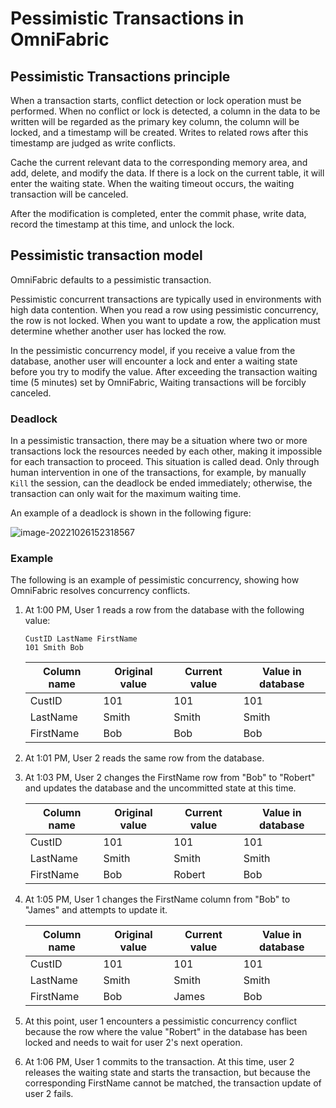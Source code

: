 # Pessimistic Transactions in OmniFabric

## Pessimistic Transactions principle

When a transaction starts, conflict detection or lock operation must be performed. When no conflict or lock is detected, a column in the data to be written will be regarded as the primary key column, the column will be locked, and a timestamp will be created. Writes to related rows after this timestamp are judged as write conflicts.

Cache the current relevant data to the corresponding memory area, and add, delete, and modify the data. If there is a lock on the current table, it will enter the waiting state. When the waiting timeout occurs, the waiting transaction will be canceled.

After the modification is completed, enter the commit phase, write data, record the timestamp at this time, and unlock the lock.

## Pessimistic transaction model

OmniFabric defaults to a pessimistic transaction.

Pessimistic concurrent transactions are typically used in environments with high data contention. When you read a row using pessimistic concurrency, the row is not locked. When you want to update a row, the application must determine whether another user has locked the row.

In the pessimistic concurrency model, if you receive a value from the database, another user will encounter a lock and enter a waiting state before you try to modify the value. After exceeding the transaction waiting time (5 minutes) set by OmniFabric, Waiting transactions will be forcibly canceled.

### Deadlock

In a pessimistic transaction, there may be a situation where two or more transactions lock the resources needed by each other, making it impossible for each transaction to proceed. This situation is called dead. Only through human intervention in one of the transactions, for example, by manually `Kill` the session, can the deadlock be ended immediately; otherwise, the transaction can only wait for the maximum waiting time.

An example of a deadlock is shown in the following figure:

![image-20221026152318567](https://github.com/matrixorigin/artwork/blob/main/docs/distributed-transaction/deadlocked-en.png?raw=true)

### Example

The following is an example of pessimistic concurrency, showing how OmniFabric resolves concurrency conflicts.

1. At 1:00 PM, User 1 reads a row from the database with the following value:

   ```
   CustID LastName FirstName
   101 Smith Bob
   ```

   |Column name|Original value|Current value|Value in database|
   |---|---|---|---|
   |CustID|101|101|101|
   |LastName|Smith|Smith|Smith|
   |FirstName|Bob|Bob|Bob|

2. At 1:01 PM, User 2 reads the same row from the database.

3. At 1:03 PM, User 2 changes the FirstName row from "Bob" to "Robert" and updates the database and the uncommitted state at this time.

    |Column name|Original value|Current value|Value in database|
    |---|---|---|---|
    |CustID|101|101|101|
    |LastName|Smith|Smith|Smith|
    |FirstName|Bob|Robert|Bob|

4. At 1:05 PM, User 1 changes the FirstName column from "Bob" to "James" and attempts to update it.

    |Column name|Original value|Current value|Value in database|
    |---|---|---|---|
    |CustID|101|101|101|
    |LastName|Smith|Smith|Smith|
    |FirstName|Bob|James|Bob|

5. At this point, user 1 encounters a pessimistic concurrency conflict because the row where the value "Robert" in the database has been locked and needs to wait for user 2's next operation.

6. At 1:06 PM, User 1 commits to the transaction. At this time, user 2 releases the waiting state and starts the transaction, but because the corresponding FirstName cannot be matched, the transaction update of user 2 fails.

